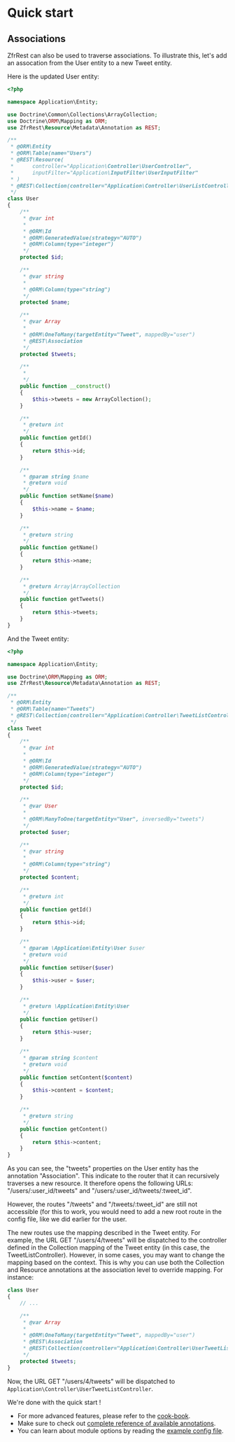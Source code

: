 # Quick start

## Associations

ZfrRest can also be used to traverse associations. To illustrate this, let's add an assocation from the User entity
to a new Tweet entity.

Here is the updated User entity:

```php
<?php

namespace Application\Entity;

use Doctrine\Common\Collections\ArrayCollection;
use Doctrine\ORM\Mapping as ORM;
use ZfrRest\Resource\Metadata\Annotation as REST;

/**
 * @ORM\Entity
 * @ORM\Table(name="Users")
 * @REST\Resource(
 *      controller="Application\Controller\UserController",
 *      inputFilter="Application\InputFilter\UserInputFilter"
 * )
 * @REST\Collection(controller="Application\Controller\UserListController")
 */
class User
{
    /**
     * @var int
     *
     * @ORM\Id
     * @ORM\GeneratedValue(strategy="AUTO")
     * @ORM\Column(type="integer")
     */
    protected $id;

    /**
     * @var string
     *
     * @ORM\Column(type="string")
     */
    protected $name;

    /**
     * @var Array
     *
     * @ORM\OneToMany(targetEntity="Tweet", mappedBy="user")
     * @REST\Association
     */
    protected $tweets;

    /**
     *
     */
    public function __construct()
    {
        $this->tweets = new ArrayCollection();
    }

    /**
     * @return int
     */
    public function getId()
    {
        return $this->id;
    }

    /**
     * @param string $name
     * @return void
     */
    public function setName($name)
    {
        $this->name = $name;
    }

    /**
     * @return string
     */
    public function getName()
    {
        return $this->name;
    }

    /**
     * @return Array|ArrayCollection
     */
    public function getTweets()
    {
        return $this->tweets;
    }
}
```

And the Tweet entity:

```php
<?php

namespace Application\Entity;

use Doctrine\ORM\Mapping as ORM;
use ZfrRest\Resource\Metadata\Annotation as REST;

/**
 * @ORM\Entity
 * @ORM\Table(name="Tweets")
 * @REST\Collection(controller="Application\Controller\TweetListController")
 */
class Tweet
{
    /**
     * @var int
     *
     * @ORM\Id
     * @ORM\GeneratedValue(strategy="AUTO")
     * @ORM\Column(type="integer")
     */
    protected $id;

    /**
     * @var User
     *
     * @ORM\ManyToOne(targetEntity="User", inversedBy="tweets")
     */
    protected $user;

    /**
     * @var string
     *
     * @ORM\Column(type="string")
     */
    protected $content;

    /**
     * @return int
     */
    public function getId()
    {
        return $this->id;
    }

    /**
     * @param \Application\Entity\User $user
     * @return void
     */
    public function setUser($user)
    {
        $this->user = $user;
    }

    /**
     * @return \Application\Entity\User
     */
    public function getUser()
    {
        return $this->user;
    }

    /**
     * @param string $content
     * @return void
     */
    public function setContent($content)
    {
        $this->content = $content;
    }

    /**
     * @return string
     */
    public function getContent()
    {
        return $this->content;
    }
}
```

As you can see, the "tweets" properties on the User entity has the annotation "Association". This indicate to the
router that it can recursively traverses a new resource. It therefore opens the following URLs: "/users/:user_id/tweets" and
"/users/:user_id/tweets/:tweet_id".

However, the routes "/tweets" and "/tweets/:tweet_id" are still not accessible (for this to work, you would need to add
a new root route in the config file, like we did earlier for the user.

The new routes use the mapping described in the Tweet entity. For example, the URL GET "/users/4/tweets" will be
dispatched to the controller defined in the Collection mapping of the Tweet entity (in this case, the TweetListController).
However, in some cases, you may want to change the mapping based on the context. This is why you can use both the
Collection and Resource annotations at the association level to override mapping. For instance:

```php
class User
{
    // ...

    /**
     * @var Array
     *
     * @ORM\OneToMany(targetEntity="Tweet", mappedBy="user")
     * @REST\Association
     * @REST\Collection(controller="Application\Controller\UserTweetListController")
     */
    protected $tweets;
}
```

Now, the URL GET "/users/4/tweets" will be dispatched to `Application\Controller\UserTweetListController`.

We're done with the quick start ! 

 * For more advanced features, please refer to the [cook-book](../cook-book.md).
 * Make sure to check out [complete reference of available annotations](../annotation-mapping-reference.md).
 * You can learn about module options by reading the [example config file](../../config/zfr_rest.global.php.dist).
